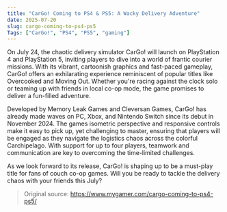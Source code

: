 ```yaml
---
title: "CarGo! Coming to PS4 & PS5: A Wacky Delivery Adventure"
date: 2025-07-20
slug: cargo-coming-to-ps4-ps5
Tags: ["CarGo!", "PS4", "PS5", "gaming"]
---
```


On July 24, the chaotic delivery simulator CarGo! will launch on PlayStation 4 and PlayStation 5, inviting players to dive into a world of frantic courier missions. With its vibrant, cartoonish graphics and fast-paced gameplay, CarGo! offers an exhilarating experience reminiscent of popular titles like Overcooked and Moving Out. Whether you're racing against the clock solo or teaming up with friends in local co-op mode, the game promises to deliver a fun-filled adventure.

Developed by Memory Leak Games and Cleversan Games, CarGo! has already made waves on PC, Xbox, and Nintendo Switch since its debut in November 2024. The games isometric perspective and responsive controls make it easy to pick up, yet challenging to master, ensuring that players will be engaged as they navigate the logistics chaos across the colorful Carchipelago. With support for up to four players, teamwork and communication are key to overcoming the time-limited challenges.

As we look forward to its release, CarGo! is shaping up to be a must-play title for fans of couch co-op games. Will you be ready to tackle the delivery chaos with your friends this July? 
> Original source: https://www.mygamer.com/cargo-coming-to-ps4-ps5/